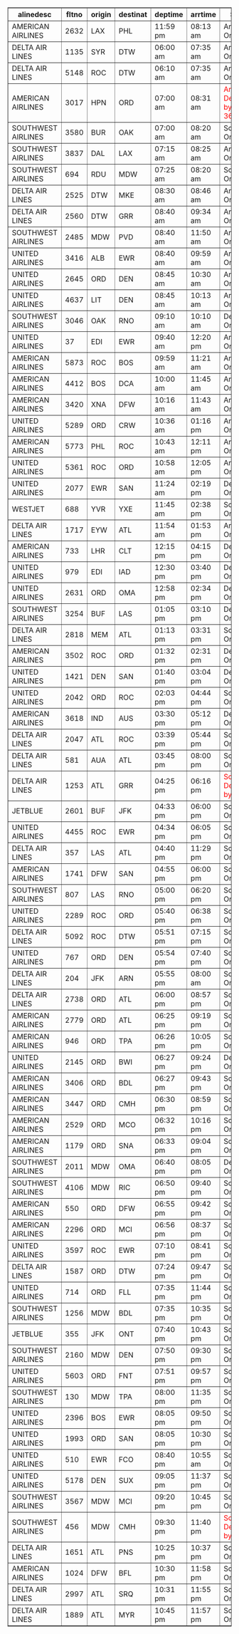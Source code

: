 <table border="1"><tr><th>alinedesc</th><th>fltno</th><th>origin</th><th>destinat</th><th>deptime</th><th>arrtime</th><th>Status</th></tr><tr><td>AMERICAN AIRLINES</td><td>2632</td><td>LAX</td><td>PHL</td><td>11:59 pm</td><td>08:13 am</td><td>Arrived On time</td></tr><tr><td>DELTA AIR LINES</td><td>1135</td><td>SYR</td><td>DTW</td><td>06:00 am</td><td>07:35 am</td><td>Arrived On time</td></tr><tr><td>DELTA AIR LINES</td><td>5148</td><td>ROC</td><td>DTW</td><td>06:10 am</td><td>07:35 am</td><td>Arrived On time</td></tr><tr><td>AMERICAN AIRLINES</td><td>3017</td><td>HPN</td><td>ORD</td><td>07:00 am</td><td>08:31 am</td><td><span style="color:red"><span style="color:red">Arrived Delayed by 1h 36m</span></span></td></tr><tr><td>SOUTHWEST AIRLINES</td><td>3580</td><td>BUR</td><td>OAK</td><td>07:00 am</td><td>08:20 am</td><td>Scheduled On time</td></tr><tr><td>SOUTHWEST AIRLINES</td><td>3837</td><td>DAL</td><td>LAX</td><td>07:15 am</td><td>08:25 am</td><td>Arrived On time</td></tr><tr><td>SOUTHWEST AIRLINES</td><td>694</td><td>RDU</td><td>MDW</td><td>07:25 am</td><td>08:20 am</td><td>Scheduled On time</td></tr><tr><td>DELTA AIR LINES</td><td>2525</td><td>DTW</td><td>MKE</td><td>08:30 am</td><td>08:46 am</td><td>Arrived On time</td></tr><tr><td>DELTA AIR LINES</td><td>2560</td><td>DTW</td><td>GRR</td><td>08:40 am</td><td>09:34 am</td><td>Arrived On time</td></tr><tr><td>SOUTHWEST AIRLINES</td><td>2485</td><td>MDW</td><td>PVD</td><td>08:40 am</td><td>11:50 am</td><td>Arrived On time</td></tr><tr><td>UNITED AIRLINES</td><td>3416</td><td>ALB</td><td>EWR</td><td>08:40 am</td><td>09:59 am</td><td>Arrived On time</td></tr><tr><td>UNITED AIRLINES</td><td>2645</td><td>ORD</td><td>DEN</td><td>08:45 am</td><td>10:30 am</td><td>Arrived On time</td></tr><tr><td>UNITED AIRLINES</td><td>4637</td><td>LIT</td><td>DEN</td><td>08:45 am</td><td>10:13 am</td><td>Arrived On time</td></tr><tr><td>SOUTHWEST AIRLINES</td><td>3046</td><td>OAK</td><td>RNO</td><td>09:10 am</td><td>10:10 am</td><td>Departed On time</td></tr><tr><td>UNITED AIRLINES</td><td>37</td><td>EDI</td><td>EWR</td><td>09:40 am</td><td>12:20 pm</td><td>Arrived On time</td></tr><tr><td>AMERICAN AIRLINES</td><td>5873</td><td>ROC</td><td>BOS</td><td>09:59 am</td><td>11:21 am</td><td>Arrived On time</td></tr><tr><td>AMERICAN AIRLINES</td><td>4412</td><td>BOS</td><td>DCA</td><td>10:00 am</td><td>11:45 am</td><td>Arrived On time</td></tr><tr><td>AMERICAN AIRLINES</td><td>3420</td><td>XNA</td><td>DFW</td><td>10:16 am</td><td>11:43 am</td><td>Arrived On time</td></tr><tr><td>UNITED AIRLINES</td><td>5289</td><td>ORD</td><td>CRW</td><td>10:36 am</td><td>01:16 pm</td><td>Arrived On time</td></tr><tr><td>AMERICAN AIRLINES</td><td>5773</td><td>PHL</td><td>ROC</td><td>10:43 am</td><td>12:11 pm</td><td>Arrived On time</td></tr><tr><td>UNITED AIRLINES</td><td>5361</td><td>ROC</td><td>ORD</td><td>10:58 am</td><td>12:05 pm</td><td>Arrived On time</td></tr><tr><td>UNITED AIRLINES</td><td>2077</td><td>EWR</td><td>SAN</td><td>11:24 am</td><td>02:19 pm</td><td>Departed On time</td></tr><tr><td>WESTJET</td><td>688</td><td>YVR</td><td>YXE</td><td>11:45 am</td><td>02:38 pm</td><td>Scheduled On time</td></tr><tr><td>DELTA AIR LINES</td><td>1717</td><td>EYW</td><td>ATL</td><td>11:54 am</td><td>01:53 pm</td><td>Arrived On time</td></tr><tr><td>AMERICAN AIRLINES</td><td>733</td><td>LHR</td><td>CLT</td><td>12:15 pm</td><td>04:15 pm</td><td>Departed On time</td></tr><tr><td>UNITED AIRLINES</td><td>979</td><td>EDI</td><td>IAD</td><td>12:30 pm</td><td>03:40 pm</td><td>Departed On time</td></tr><tr><td>UNITED AIRLINES</td><td>2631</td><td>ORD</td><td>OMA</td><td>12:58 pm</td><td>02:34 pm</td><td>Departed On time</td></tr><tr><td>SOUTHWEST AIRLINES</td><td>3254</td><td>BUF</td><td>LAS</td><td>01:05 pm</td><td>03:10 pm</td><td>Departed On time</td></tr><tr><td>DELTA AIR LINES</td><td>2818</td><td>MEM</td><td>ATL</td><td>01:13 pm</td><td>03:31 pm</td><td>Scheduled On time</td></tr><tr><td>AMERICAN AIRLINES</td><td>3502</td><td>ROC</td><td>ORD</td><td>01:32 pm</td><td>02:31 pm</td><td>Departed On time</td></tr><tr><td>UNITED AIRLINES</td><td>1421</td><td>DEN</td><td>SAN</td><td>01:40 pm</td><td>03:04 pm</td><td>Departed On time</td></tr><tr><td>UNITED AIRLINES</td><td>2042</td><td>ORD</td><td>ROC</td><td>02:03 pm</td><td>04:44 pm</td><td>Scheduled On time</td></tr><tr><td>AMERICAN AIRLINES</td><td>3618</td><td>IND</td><td>AUS</td><td>03:30 pm</td><td>05:12 pm</td><td>Departed On time</td></tr><tr><td>DELTA AIR LINES</td><td>2047</td><td>ATL</td><td>ROC</td><td>03:39 pm</td><td>05:44 pm</td><td>Scheduled On time</td></tr><tr><td>DELTA AIR LINES</td><td>581</td><td>AUA</td><td>ATL</td><td>03:45 pm</td><td>08:00 pm</td><td>Scheduled On time</td></tr><tr><td>DELTA AIR LINES</td><td>1253</td><td>ATL</td><td>GRR</td><td>04:25 pm</td><td>06:16 pm</td><td><span style="color:red"><span style="color:red">Scheduled Delayed by 23m</span></span></td></tr><tr><td>JETBLUE</td><td>2601</td><td>BUF</td><td>JFK</td><td>04:33 pm</td><td>06:00 pm</td><td>Scheduled On time</td></tr><tr><td>UNITED AIRLINES</td><td>4455</td><td>ROC</td><td>EWR</td><td>04:34 pm</td><td>06:05 pm</td><td>Scheduled On time</td></tr><tr><td>DELTA AIR LINES</td><td>357</td><td>LAS</td><td>ATL</td><td>04:40 pm</td><td>11:29 pm</td><td>Scheduled On time</td></tr><tr><td>AMERICAN AIRLINES</td><td>1741</td><td>DFW</td><td>SAN</td><td>04:55 pm</td><td>06:00 pm</td><td>Scheduled On time</td></tr><tr><td>SOUTHWEST AIRLINES</td><td>807</td><td>LAS</td><td>RNO</td><td>05:00 pm</td><td>06:20 pm</td><td>Scheduled On time</td></tr><tr><td>UNITED AIRLINES</td><td>2289</td><td>ROC</td><td>ORD</td><td>05:40 pm</td><td>06:38 pm</td><td>Scheduled On time</td></tr><tr><td>DELTA AIR LINES</td><td>5092</td><td>ROC</td><td>DTW</td><td>05:51 pm</td><td>07:15 pm</td><td>Scheduled On time</td></tr><tr><td>UNITED AIRLINES</td><td>767</td><td>ORD</td><td>DEN</td><td>05:54 pm</td><td>07:40 pm</td><td>Scheduled On time</td></tr><tr><td>DELTA AIR LINES</td><td>204</td><td>JFK</td><td>ARN</td><td>05:55 pm</td><td>08:00 am</td><td>Scheduled On time</td></tr><tr><td>DELTA AIR LINES</td><td>2738</td><td>ORD</td><td>ATL</td><td>06:00 pm</td><td>08:57 pm</td><td>Scheduled On time</td></tr><tr><td>AMERICAN AIRLINES</td><td>2779</td><td>ORD</td><td>ATL</td><td>06:25 pm</td><td>09:19 pm</td><td>Scheduled On time</td></tr><tr><td>AMERICAN AIRLINES</td><td>946</td><td>ORD</td><td>TPA</td><td>06:26 pm</td><td>10:05 pm</td><td>Scheduled On time</td></tr><tr><td>UNITED AIRLINES</td><td>2145</td><td>ORD</td><td>BWI</td><td>06:27 pm</td><td>09:24 pm</td><td>Departed On time</td></tr><tr><td>AMERICAN AIRLINES</td><td>3406</td><td>ORD</td><td>BDL</td><td>06:27 pm</td><td>09:43 pm</td><td>Scheduled On time</td></tr><tr><td>AMERICAN AIRLINES</td><td>3447</td><td>ORD</td><td>CMH</td><td>06:30 pm</td><td>08:59 pm</td><td>Scheduled On time</td></tr><tr><td>AMERICAN AIRLINES</td><td>2529</td><td>ORD</td><td>MCO</td><td>06:32 pm</td><td>10:16 pm</td><td>Scheduled On time</td></tr><tr><td>AMERICAN AIRLINES</td><td>1179</td><td>ORD</td><td>SNA</td><td>06:33 pm</td><td>09:04 pm</td><td>Scheduled On time</td></tr><tr><td>SOUTHWEST AIRLINES</td><td>2011</td><td>MDW</td><td>OMA</td><td>06:40 pm</td><td>08:05 pm</td><td>Departed On time</td></tr><tr><td>SOUTHWEST AIRLINES</td><td>4106</td><td>MDW</td><td>RIC</td><td>06:50 pm</td><td>09:40 pm</td><td>Scheduled On time</td></tr><tr><td>AMERICAN AIRLINES</td><td>550</td><td>ORD</td><td>DFW</td><td>06:55 pm</td><td>09:42 pm</td><td>Scheduled On time</td></tr><tr><td>AMERICAN AIRLINES</td><td>2296</td><td>ORD</td><td>MCI</td><td>06:56 pm</td><td>08:37 pm</td><td>Scheduled On time</td></tr><tr><td>UNITED AIRLINES</td><td>3597</td><td>ROC</td><td>EWR</td><td>07:10 pm</td><td>08:41 pm</td><td>Scheduled On time</td></tr><tr><td>DELTA AIR LINES</td><td>1587</td><td>ORD</td><td>DTW</td><td>07:24 pm</td><td>09:47 pm</td><td>Scheduled On time</td></tr><tr><td>UNITED AIRLINES</td><td>714</td><td>ORD</td><td>FLL</td><td>07:35 pm</td><td>11:44 pm</td><td>Scheduled On time</td></tr><tr><td>SOUTHWEST AIRLINES</td><td>1256</td><td>MDW</td><td>BDL</td><td>07:35 pm</td><td>10:35 pm</td><td>Scheduled On time</td></tr><tr><td>JETBLUE</td><td>355</td><td>JFK</td><td>ONT</td><td>07:40 pm</td><td>10:43 pm</td><td>Scheduled On time</td></tr><tr><td>SOUTHWEST AIRLINES</td><td>2160</td><td>MDW</td><td>DEN</td><td>07:50 pm</td><td>09:30 pm</td><td>Scheduled On time</td></tr><tr><td>UNITED AIRLINES</td><td>5603</td><td>ORD</td><td>FNT</td><td>07:51 pm</td><td>09:57 pm</td><td>Scheduled On time</td></tr><tr><td>SOUTHWEST AIRLINES</td><td>130</td><td>MDW</td><td>TPA</td><td>08:00 pm</td><td>11:35 pm</td><td>Scheduled On time</td></tr><tr><td>UNITED AIRLINES</td><td>2396</td><td>BOS</td><td>EWR</td><td>08:05 pm</td><td>09:50 pm</td><td>Scheduled On time</td></tr><tr><td>UNITED AIRLINES</td><td>1993</td><td>ORD</td><td>SAN</td><td>08:05 pm</td><td>10:30 pm</td><td>Scheduled On time</td></tr><tr><td>UNITED AIRLINES</td><td>510</td><td>EWR</td><td>FCO</td><td>08:40 pm</td><td>10:55 am</td><td>Scheduled On time</td></tr><tr><td>UNITED AIRLINES</td><td>5178</td><td>DEN</td><td>SUX</td><td>09:05 pm</td><td>11:37 pm</td><td>Scheduled On time</td></tr><tr><td>SOUTHWEST AIRLINES</td><td>3567</td><td>MDW</td><td>MCI</td><td>09:20 pm</td><td>10:45 pm</td><td>Scheduled On time</td></tr><tr><td>SOUTHWEST AIRLINES</td><td>456</td><td>MDW</td><td>CMH</td><td>09:30 pm</td><td>11:40 pm</td><td><span style="color:red"><span style="color:red">Scheduled Delayed by 15m</span></span></td></tr><tr><td>DELTA AIR LINES</td><td>1651</td><td>ATL</td><td>PNS</td><td>10:25 pm</td><td>10:37 pm</td><td>Scheduled On time</td></tr><tr><td>AMERICAN AIRLINES</td><td>1024</td><td>DFW</td><td>BFL</td><td>10:30 pm</td><td>11:58 pm</td><td>Scheduled On time</td></tr><tr><td>DELTA AIR LINES</td><td>2997</td><td>ATL</td><td>SRQ</td><td>10:31 pm</td><td>11:55 pm</td><td>Scheduled On time</td></tr><tr><td>DELTA AIR LINES</td><td>1889</td><td>ATL</td><td>MYR</td><td>10:45 pm</td><td>11:57 pm</td><td>Scheduled On time</td></tr></table>